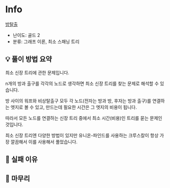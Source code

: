 # Info
[방탈출](https://boj.kr/23743)

- 난이도: 골드 2
- 분류: 그래프 이론, 최소 스패닝 트리

## 💡 풀이 방법 요약

최소 신장 트리에 관한 문제입니다.

n개의 방과 출구를 각각의 노드로 생각하면 최소 신장 트리를 찾는 문제로 해석할 수 있습니다.

방 사이의 워프와 비상탈출구 모두 각 노드(전자는 방과 방, 후자는 방과 출구)를 연결하는 엣지로 볼 수 있고, 만드는데 필요한 시간은 그 엣지의 비용이 됩니다.

따라서 모든 노드를 연결하는 신장 트리 중에서 최소 시간(비용)인 트리를 묻는 문제인 것입니다.

최소 신장 트리엔 다양한 방법이 있지만 유니온-파인드를 사용하는 크루스칼이 항상 가장 깔끔해서 이를 사용해서 풀었습니다.

## 👀 실패 이유

## 🙂 마무리
